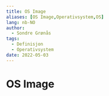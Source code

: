 ```yaml
---
title: OS Image
aliases: [OS Image,Operativsystem,OS]
lang: nb-NO
author:
  - Sondre Grønås
tags:
  - Definisjon
  - Operativsystem
date: 2022-05-03
---
```

# OS Image
